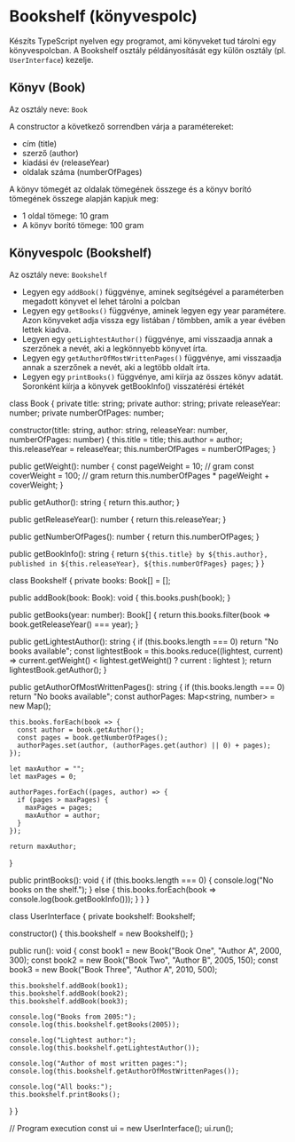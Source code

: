 # Bookshelf (könyvespolc)

Készíts TypeScript nyelven egy programot, ami könyveket tud tárolni egy könyvespolcban.
A Bookshelf osztály példányosítását egy külön osztály (pl. `UserInterface`) kezelje.

## Könyv (Book)

Az osztály neve: `Book`

A constructor a következő sorrendben várja a paramétereket:

- cím (title)
- szerző (author)
- kiadási év (releaseYear)
- oldalak száma (numberOfPages)

A könyv tömegét az oldalak tömegének összege és a könyv borító tömegének összege alapján kapjuk meg:
- 1 oldal tömege: 10 gram
- A könyv borító tömege: 100 gram

## Könyvespolc (Bookshelf)

Az osztály neve: `Bookshelf`

- Legyen egy `addBook()` függvénye, aminek segítségével a paraméterben megadott könyvet el lehet tárolni a polcban
- Legyen egy `getBooks()` függvénye, aminek legyen egy year paramétere. Azon könyveket adja vissza egy listában / tömbben, amik a year évében lettek kiadva.
- Legyen egy `getLightestAuthor()` függvénye, ami visszaadja annak a szerzőnek a nevét, aki a legkönnyebb könyvet írta.
- Legyen egy `getAuthorOfMostWrittenPages()` függvénye, ami visszaadja annak a szerzőnek a nevét, aki a legtöbb oldalt írta.
- Legyen egy `printBooks()` függvénye, ami kiírja az összes könyv adatát. Soronként kiírja a könyvek getBookInfo() visszatérési értékét


class Book {
  private title: string;
  private author: string;
  private releaseYear: number;
  private numberOfPages: number;

  constructor(title: string, author: string, releaseYear: number, numberOfPages: number) {
    this.title = title;
    this.author = author;
    this.releaseYear = releaseYear;
    this.numberOfPages = numberOfPages;
  }

  public getWeight(): number {
    const pageWeight = 10; // gram
    const coverWeight = 100; // gram
    return this.numberOfPages * pageWeight + coverWeight;
  }

  public getAuthor(): string {
    return this.author;
  }

  public getReleaseYear(): number {
    return this.releaseYear;
  }

  public getNumberOfPages(): number {
    return this.numberOfPages;
  }

  public getBookInfo(): string {
    return `${this.title} by ${this.author}, published in ${this.releaseYear}, ${this.numberOfPages} pages`;
  }
}

class Bookshelf {
  private books: Book[] = [];

  public addBook(book: Book): void {
    this.books.push(book);
  }

  public getBooks(year: number): Book[] {
    return this.books.filter(book => book.getReleaseYear() === year);
  }

  public getLightestAuthor(): string {
    if (this.books.length === 0) return "No books available";
    const lightestBook = this.books.reduce((lightest, current) =>
      current.getWeight() < lightest.getWeight() ? current : lightest
    );
    return lightestBook.getAuthor();
  }

  public getAuthorOfMostWrittenPages(): string {
    if (this.books.length === 0) return "No books available";
    const authorPages: Map<string, number> = new Map();

    this.books.forEach(book => {
      const author = book.getAuthor();
      const pages = book.getNumberOfPages();
      authorPages.set(author, (authorPages.get(author) || 0) + pages);
    });

    let maxAuthor = "";
    let maxPages = 0;

    authorPages.forEach((pages, author) => {
      if (pages > maxPages) {
        maxPages = pages;
        maxAuthor = author;
      }
    });

    return maxAuthor;
  }

  public printBooks(): void {
    if (this.books.length === 0) {
      console.log("No books on the shelf.");
    } else {
      this.books.forEach(book => console.log(book.getBookInfo()));
    }
  }
}

class UserInterface {
  private bookshelf: Bookshelf;

  constructor() {
    this.bookshelf = new Bookshelf();
  }

  public run(): void {
    const book1 = new Book("Book One", "Author A", 2000, 300);
    const book2 = new Book("Book Two", "Author B", 2005, 150);
    const book3 = new Book("Book Three", "Author A", 2010, 500);

    this.bookshelf.addBook(book1);
    this.bookshelf.addBook(book2);
    this.bookshelf.addBook(book3);

    console.log("Books from 2005:");
    console.log(this.bookshelf.getBooks(2005));

    console.log("Lightest author:");
    console.log(this.bookshelf.getLightestAuthor());

    console.log("Author of most written pages:");
    console.log(this.bookshelf.getAuthorOfMostWrittenPages());

    console.log("All books:");
    this.bookshelf.printBooks();
  }
}

// Program execution
const ui = new UserInterface();
ui.run();
